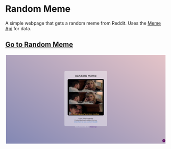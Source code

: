 # Random Meme

A simple webpage that gets a random meme from Reddit. Uses the [Meme Api](https://github.com/D3vd/Meme_Api) for data.

## <a href="https://nanna7077.github.io/LHDBuild22/randomMeme/">Go to Random Meme</a>

![site image](https://github.com/nanna7077/LHDBuild22/blob/main/randomMeme/preview.png?raw=true)
